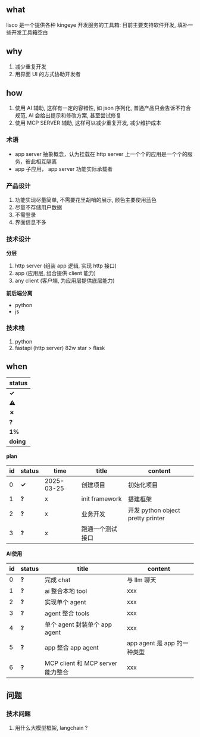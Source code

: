 ## what

lisco 是一个提供各种 kingeye 开发服务的工具箱:
目前主要支持软件开发, 填补一些开发工具箱空白 

## why

1. 减少重复开发
2. 用界面 UI 的方式协助开发者

## how

1. 使用 AI 辅助, 这样有一定的容错性, 如 json 序列化, 普通产品只会告诉不符合规范, AI 会给出提示和修改方案, 甚至尝试修复
2. 使用 MCP SERVER 辅助, 这样可以减少重复开发, 减少维护成本

### 术语

- app server 抽象概念，认为挂载在 http server 上一个个的应用是一个个的服务，彼此相互隔离
- app 子应用， app server 功能实际承载者


### 产品设计

1. 功能实现尽量简单, 不需要花里胡哨的展示, 颜色主要使用蓝色
2. 尽量不存储用户数据
3. 不需登录
4. 界面信息不多

### 技术设计

**分层**
1. http server (组装 app 逻辑, 实现 http 接口)
2. app  (应用层, 组合提供 client 能力) 
3. any  client (客户端, 为应用层提供底层能力)

**前后端分离**
- python
- js

### 技术栈

1. python
2. fastapi (http server) 82w star > flask

## when

| status    | 
|-----------|
| **✓**     |  
| **⚠**     |  
| **✗**     |
| **?**     |
| **1%**    |
| **doing** |


**plan**

| id | status | time       | title          | content                         |
|----|--------|------------|----------------|---------------------------------|
| 0  | **✓**  | 2025-03-25 | 创建项目           | 初始化项目                           |
| 1  | **?**  | x          | init framework | 搭建框架                            |
| 2  | **?**  | x          | 业务开发           | 开发 python object pretty printer |
| 3  | **?**  | x          | 跑通一个测试接口       |                                 |


**AI使用**

| id | status | title                        | content               |
|----|--------|------------------------------|-----------------------|
| 0  | **?**  | 完成 chat                      | 与 llm 聊天              |
| 1  | **?**  | ai 整合本地 tool                 | xxx                   |
| 2  | **?**  | 实现单个 agent                   | xxx                   |
| 3  | **?**  | agent 整合 tools               | xxx                   |
| 4  | **?**  | 单个 agent 封装单个 app agent      | xxx                   |
| 5  | **?**  | app 整合 app agent             | app agent 是 app 的一种类型 |
| 6  | **?**  | MCP client 和 MCP server 能力整合 | xxx                   |


## 问题


### 技术问题

1. 用什么大模型框架, langchain ? 



